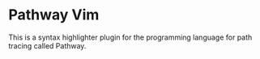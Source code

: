 Pathway Vim
===========

This is a syntax highlighter plugin for the programming language for path
tracing called Pathway.
